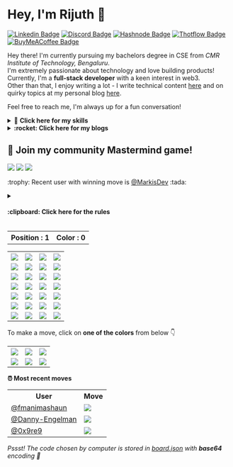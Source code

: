 <!--BEGIN PROFILE-->

# Hey, I'm Rijuth :wave:

[![Linkedin Badge](https://img.shields.io/badge/LinkedIn-0077B5?style=for-the-badge&logo=linkedin&logoColor=white)](https://www.linkedin.com/in/rijuthmenon/)
[![Discord Badge](https://img.shields.io/badge/Discord-5865F2?style=for-the-badge&logo=discord&logoColor=white)](https://discord.io/dev)
[![Hashnode Badge](https://img.shields.io/badge/Hashnode-2962FF?style=for-the-badge&logo=hashnode&logoColor=white)](https://rijuth.hashnode.dev)
[![Thotflow Badge](https://img.shields.io/badge/THOTFLOW-1D1E20?style=for-the-badge&logoColor=white)](https://thotflow.xyz)
[![BuyMeACoffee Badge](https://img.shields.io/badge/Buy_Me_A_Coffee-FFDD00?style=for-the-badge&logo=buy-me-a-coffee&logoColor=black)](https://buymeacoffee.com/markisdev)

Hey there! I'm currently pursuing my bachelors degree in CSE from _CMR Institute of Technology, Bengaluru_.  
I'm extremely passionate about technology and love building products! Currently, I'm a **full-stack developer** with a keen interest in web3.  
Other than that, I enjoy writing a lot - I write technical content [here](https://rijuth.hashnode.dev) and on quirky topics at my personal blog [here](https://thotflow.xyz).

Feel free to reach me, I'm always up for a fun conversation!

 <details>
    <summary> 💪 <b> Click here for my skills </b></summary>

<br />
    
Languages:

<p>
    <a><img src="https://img.shields.io/badge/Python-14354C?style=for-the-badge&logo=python&logoColor=white" /></a>
    <a><img src="https://img.shields.io/badge/Dart-0175C2?style=for-the-badge&logo=dart&logoColor=white" /><a>
    <a><img src="https://img.shields.io/badge/JavaScript-323330?style=for-the-badge&logo=javascript&logoColor=F7DF1E" /></a>
    <a><img src="https://img.shields.io/badge/PHP-777BB4?style=for-the-badge&logo=PHP&logoColor=white" /><a>
    <a><img src="https://img.shields.io/badge/Markdown-000000?style=for-the-badge&logo=markdown&logoColor=white" /></a>
</p>

Backend frameworks:

<p>
    <a><img src="https://img.shields.io/badge/Node.js-339933?style=for-the-badge&logo=nodedotjs&logoColor=white" /></a>
    <a><img src="	https://img.shields.io/badge/Flask-000000?style=for-the-badge&logo=flask&logoColor=white" /><a>
    <a><img src="https://img.shields.io/badge/Express.js-000000?style=for-the-badge&logo=express&logoColor=white" /><a>
    <a><img src="https://img.shields.io/badge/Django-092E20?style=for-the-badge&logo=django&logoColor=green" /><a>

</p>

Frontend frameworks:

<p>
    <a><img src="https://img.shields.io/badge/Flutter-02569B?style=for-the-badge&logo=flutter&logoColor=white" /><a>
    <a><img src="https://img.shields.io/badge/React-20232A?style=for-the-badge&logo=react&logoColor=61DAFB" /><a>
    <a><img src="https://img.shields.io/badge/Bootstrap-7952B3?style=for-the-badge&logo=bootstrap&logoColor=white" /><a>
</p>
        
Databases:
<p>
    <a><img src="https://img.shields.io/badge/MongoDB-4EA94B?style=for-the-badge&logo=mongodb&logoColor=white" /><a>
     <a><img src="https://img.shields.io/badge/Firebase-FF8A65?style=for-the-badge&logo=firebase&logoColor=white" /><a>
    <a><img src="https://img.shields.io/badge/MySQL-005C84?style=for-the-badge&logo=mysql&logoColor=white" /><a>
</p>
</details>

  <!--BEGIN BLOGS-->
  <details>
    <summary>
      <b>:rocket: Click here for my blogs</b>
    </summary><br>
    <table>
      <tr>
        <th>Thotflow</th>
        <th>Hashnode</th>
      </tr>
      <tr>
        <td>
          <a href="https://thotflow.xyz/posts/detachment/">Detachment - What?</a>
        </td>
        <td>
          <a href="https://rijuth.hashnode.dev/develop-your-own-github-readme-game">Develop your own GitHub README game!</a>
        </td>
      </tr>
      <tr>
        <td>
          <a href="https://thotflow.xyz/posts/locus-of-control/">Locus of Control</a>
        </td>
        <td>
          <a href="https://rijuth.hashnode.dev/google-sign-in-with-getx">Firebase Authentication with GetX - Google Sign-in</a>
        </td>
      </tr>
      <tr>
        <td>
          <a href="https://thotflow.xyz/posts/motivation-is-stupid/">Motivation is stupid.</a>
        </td>
        <td>
          <a href="https://rijuth.hashnode.dev/diffie-hellman-exchange">Understanding Diffie-Hellman Key Exchange</a>
        </td>
      </tr>
      <tr>
        <td>
          <a href="https://thotflow.xyz">Click here for more! :zap: </a>
        </td>
        <td>
          <a href="https://rijuth.hashnode.dev">Click here for more! :zap: </a>
        </td>
      </tr>
    </table>
  </details>
  <!--END BLOGS-->

<!--END PROFILE-->

## :game_die: Join my community Mastermind game!

  <!--BEGIN METADATA-->
  <div>
    <p>
      <img src="https://img.shields.io/badge/Moves%20played-72-blue?style=for-the-badge">
      <img src="https://img.shields.io/badge/Completed%20games-6-brightgreen?style=for-the-badge">
      <img src="https://img.shields.io/badge/Total%20players-2-blueviolet?style=for-the-badge">
    </p>
    <p>
      <b></b>:trophy: Recent user with winning move is 
      <a href="https://github.com/MarkisDev">@MarkisDev</a> :tada:
    </p>
  </div>
  <!--END METADATA-->

<details>
<summary> <h4> :clipboard: Click here for the rules </h4> </summary>
<ul>
<li> The objective of the game is to find the correct sequence of colors chosen by the computer </li>
<li> The computer will <b> always choose unique colors, </b> it will not repeat any color </li>
<li> When each row of the board is filled, the computer will give you two hints </li>
<li> It will tell you the number of colors which are present in the code </li>
<li> It will also tell you the number of colors which are present in the correct position as well </li>
<li> Eg: Computer chose the sequence : White Blue Orange Purple </li>
<li> User guessed the squence : Blue Orange Green Purple </li>
<li>Correct position = Purple and Correct color = Blue, Orange
</ul>
</details>

  <!--BEGIN GAME_BOARD-->
  <div align="left">
    <table>
      <tr>
        <th>Position : 1
          <th>Color : 0</th>
        </th>
      </tr>
    </table>
  </div>
  <div align="left">
    <table>
      <tr>
        <th>
          <img src="images/red.png">
        </th>
        <th>
          <img src="images/green.png">
        </th>
        <th>
          <img src="images/orange.png">
        </th>
        <th>
          <img src="images/blue.png">
        </th>
      </tr>
      <tr>
        <td>
          <img src="images/blue.png">
        </td>
        <td>
          <img src="images/green.png">
        </td>
        <td>
          <img src="images/red.png">
        </td>
        <td>
          <img src="images/green.png">
        </td>
      </tr>
      <tr>
        <td>
          <img src="images/blank.png">
        </td>
        <td>
          <img src="images/blank.png">
        </td>
        <td>
          <img src="images/blank.png">
        </td>
        <td>
          <img src="images/blank.png">
        </td>
      </tr>
      <tr>
        <td>
          <img src="images/blank.png">
        </td>
        <td>
          <img src="images/blank.png">
        </td>
        <td>
          <img src="images/blank.png">
        </td>
        <td>
          <img src="images/blank.png">
        </td>
      </tr>
      <tr>
        <td>
          <img src="images/blank.png">
        </td>
        <td>
          <img src="images/blank.png">
        </td>
        <td>
          <img src="images/blank.png">
        </td>
        <td>
          <img src="images/blank.png">
        </td>
      </tr>
      <tr>
        <td>
          <img src="images/blank.png">
        </td>
        <td>
          <img src="images/blank.png">
        </td>
        <td>
          <img src="images/blank.png">
        </td>
        <td>
          <img src="images/blank.png">
        </td>
      </tr>
      <tr>
        <td>
          <img src="images/blank.png">
        </td>
        <td>
          <img src="images/blank.png">
        </td>
        <td>
          <img src="images/blank.png">
        </td>
        <td>
          <img src="images/blank.png">
        </td>
      </tr>
    </table>
  </div>
  <!--END GAME_BOARD-->

To make a move, click on **one of the colors** from below :point_down:

  <!--BEGIN CHOICE_BOARD-->
  <div align="left">
    <table>
      <tr>
        <th>
          <a href="https://github.com/markisdev/markisdev/issues/new?title=mastermind|red&body=Push 'Submit new issue' without editing the title. The README will be updated in 30 seconds.">
            <img src="images/red.png">
          </a>
        </th>
        <th>
          <a href="https://github.com/markisdev/markisdev/issues/new?title=mastermind|blue&body=Push 'Submit new issue' without editing the title. The README will be updated in 30 seconds.">
            <img src="images/blue.png">
          </a>
        </th>
        <th>
          <a href="https://github.com/markisdev/markisdev/issues/new?title=mastermind|white&body=Push 'Submit new issue' without editing the title. The README will be updated in 30 seconds.">
            <img src="images/white.png">
          </a>
        </th>
      </tr>
      <tr>
        <td>
          <a href="https://github.com/markisdev/markisdev/issues/new?title=mastermind|purple&body=Push 'Submit new issue' without editing the title. The README will be updated in 30 seconds.">
            <img src="images/purple.png">
          </a>
        </td>
        <td>
          <a href="https://github.com/markisdev/markisdev/issues/new?title=mastermind|green&body=Push 'Submit new issue' without editing the title. The README will be updated in 30 seconds.">
            <img src="images/green.png">
          </a>
        </td>
        <td>
          <a href="https://github.com/markisdev/markisdev/issues/new?title=mastermind|orange&body=Push 'Submit new issue' without editing the title. The README will be updated in 30 seconds."">
            <img src="images/orange.png">
          </a>
        </td>
      </tr>
    </table>
  </div>
  <!--END CHOICE_BOARD-->

 <!--Interested in how this works? Click here to read my article on building your own game!-->

**:alarm_clock: Most recent moves**

  <!--BEGIN RECENT_MOVES-->
  <div align="left">
    <table>
      <tr>
        <th>User</th>
        <th>Move</th>
      </tr>
      <tr>
        <td>
          <a href="https://github.com/fmanimashaun">@fmanimashaun</a>
        </td>
        <td>
          <img src="images/green.png">
        </td>
      </tr>
      <tr>
        <td>
          <a href="https://github.com/Danny-Engelman">@Danny-Engelman</a>
        </td>
        <td>
          <img src="images/red.png">
        </td>
      </tr>
      <tr>
        <td>
          <a href="https://github.com/0x9re9">@0x9re9</a>
        </td>
        <td>
          <img src="images/green.png">
        </td>
      </tr>
    </table>
  </div>
  <!--END RECENT_MOVES-->

*Pssst! The code chosen by computer is stored in <a href="mastermind/board.json">board.json</a> with **base64** encoding :eyes:*
